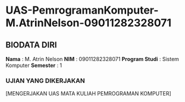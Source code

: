 # UAS-PemrogramanKomputer-M.AtrinNelson-09011282328071
## BIODATA DIRI
**Nama**          : M. Atrin Nelson
**NIM**           : 09011282328071
**Program Studi** : Sistem Komputer
**Semester**      : 1
### UJIAN YANG DIKERJAKAN
[MENGERJAKAN UAS MATA KULIAH PEMROGRAMAN KOMPUTER]
